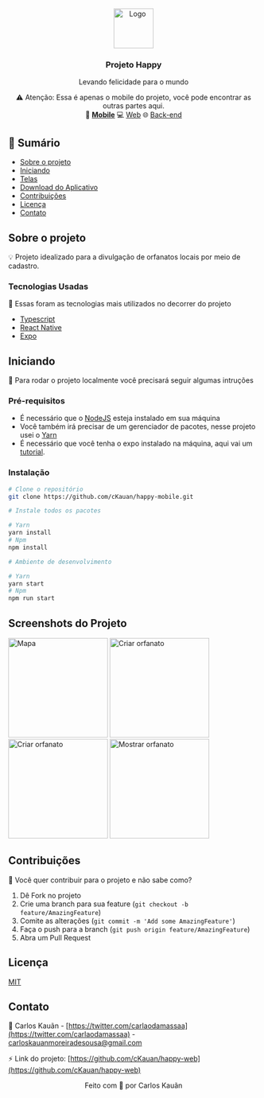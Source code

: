 <!-- PROJECT LOGO -->
<br />
<p align="center">
    <img src="https://i.ibb.co/9tmXJf4/happy.png" alt="Logo" height="80" />
  <h3 align="center">Projeto Happy</h3>
  <p align="center">Levando felicidade para o mundo</p>
    


<p align="center">
    ⚠️ Atenção: Essa é apenas o mobile do projeto, você pode encontrar as outras partes aqui.
    <br>
 📱 <strong><a href="https://github.com/cKauan/happy-mobile">Mobile</a></strong>
 💻 <a href="https://github.com/cKauan/happy-web">Web</a>
  🌐 <a href="https://github.com/cKauan/happy-server">Back-end</a>
</p>

<!-- TABLE OF CONTENTS -->
## :paperclip: Sumário

* [Sobre o projeto](#sobre-o-projeto)
* [Iniciando](#iniciando)
* [Telas](#screenshots-do-projeto)
* [Download do Aplicativo](#download)
* [Contribuições](#contribuições)
* [Licença](#licença)
* [Contato](#contato)

## Sobre o projeto

💡 Projeto idealizado para a divulgação de orfanatos locais por meio de cadastro.

### Tecnologias Usadas
:pushpin: Essas foram as tecnologias mais utilizados no decorrer do projeto
* [Typescript](https://www.typescriptlang.org)
* [React Native](https://reactnative.dev)
* [Expo](https://expo.io)

<!-- GETTING STARTED -->
## Iniciando
:bookmark: Para rodar o projeto localmente você precisará seguir algumas intruções

### Pré-requisitos

- É necessário que o <a href="https://nodejs.org/en/">NodeJS</a> esteja instalado em sua máquina
- Você também irá precisar de um gerenciador de pacotes, nesse projeto usei o <a href="https://yarnpkg.com">Yarn</a>
- É necessário que você tenha o expo instalado na máquina, aqui vai um <a href="https://expo.io/learn">tutorial</a>. 

### Instalação

```bash
# Clone o repositório
git clone https://github.com/cKauan/happy-mobile.git

# Instale todos os pacotes

# Yarn
yarn install
# Npm
npm install

# Ambiente de desenvolvimento

# Yarn
yarn start
# Npm
npm run start
```

<!-- USAGE EXAMPLES -->
## Screenshots do Projeto

<p align="left">
<img src="https://i.ibb.co/31JsRhf/Whats-App-Image-2020-10-17-at-23-42-13-1.jpg" alt="Mapa" width="200" />
<img src="https://i.ibb.co/tYSVsP1/Whats-App-Image-2020-10-17-at-23-42-13-2.jpg" alt="Criar orfanato" width="200"/>
<img src="https://i.ibb.co/zH2Sg1L/Whats-App-Image-2020-10-17-at-23-42-13-3.jpg" alt="Criar orfanato" width="200"/>
<img src="https://i.ibb.co/Yb87d47/Whats-App-Image-2020-10-17-at-23-42-13.jpg" alt="Mostrar orfanato" width="200" />
</p>


<!-- CONTRIBUTING -->
## Contribuições

:dart: Você quer contribuir para o projeto e não sabe como?

1. Dê Fork no projeto
2. Crie uma branch para sua feature (`git checkout -b feature/AmazingFeature`)
3. Comite as alterações (`git commit -m 'Add some AmazingFeature'`)
4. Faça o push para a branch (`git push origin feature/AmazingFeature`)
5. Abra um Pull Request

<!-- LICENSE -->
## Licença

<a href="https://choosealicense.com/licenses/mit/">MIT</a>

<!-- CONTACT -->
## Contato

:boy: Carlos Kauãn - [https://twitter.com/carlaodamassaa](https://twitter.com/carlaodamassaa) - carloskauanmoreiradesousa@gmail.com

:zap: Link do projeto: [https://github.com/cKauan/happy-web](https://github.com/cKauan/happy-web)

<p align="center">Feito com 💚 por Carlos Kauãn</p>
